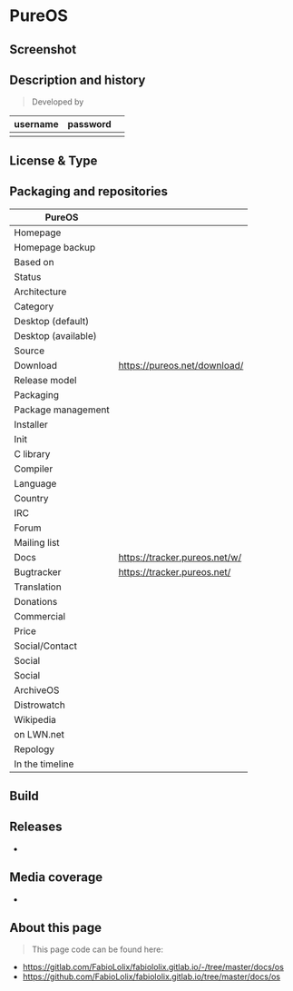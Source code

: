 # PureOS

## Screenshot


## Description and history

>

> Developed by

| username | password |  |
|----------|----------|--|
|  |  |  |


## License & Type

>


## Packaging and repositories 


| PureOS |                  |
|-----------------------|--|
| Homepage              |  |
| Homepage backup       |  |
| Based on              |  |
| Status                |  |
| Architecture          |  |
| Category              |  |
| Desktop (default)     |  |
| Desktop (available)   |  |
| Source                |  |
| Download              | <https://pureos.net/download/> |
| Release model         |  |
| Packaging             |  |
| Package management    |  |
| Installer             |  |
| Init                  |  |
| C library             |  |
| Compiler              |  |
| Language              |  |
| Country               |  |
| IRC                   |  |
| Forum                 |  |
| Mailing list          |  |
| Docs                  | <https://tracker.pureos.net/w/> |
| Bugtracker            | <https://tracker.pureos.net/> |
| Translation           |  |
| Donations             |  |
| Commercial            |  |
| Price                 |  |
| Social/Contact        |  |
| Social                |  |
| Social                |  |
| ArchiveOS             |  |
| Distrowatch           |  |
| Wikipedia             |  |
| on LWN.net            |  |
| Repology              |  |
| In the timeline       |  |


## Build

>


## Releases

* 


## Media coverage

* 


## About this page

> This page code can be found here:

* https://gitlab.com/FabioLolix/fabiololix.gitlab.io/-/tree/master/docs/os
* https://github.com/FabioLolix/fabiololix.gitlab.io/tree/master/docs/os
